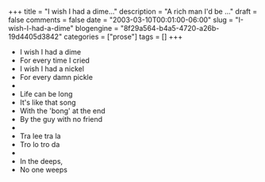 +++
title = "I wish I had a dime..."
description = "A rich man I'd be ..."
draft = false
comments = false
date = "2003-03-10T00:01:00-06:00"
slug = "I-wish-I-had-a-dime"
blogengine = "8f29a564-b4a5-4720-a26b-19d4405d3842"
categories = ["prose"]
tags = []
+++

<ul>
	<li>I wish I had a dime</li>
	<li>For every time I cried</li>
	<li>I wish I had a nickel</li>
	<li>For every damn pickle</li>
	<li>&nbsp;</li>
	<li>Life can be long</li>
	<li>It&#39;s like that song</li>
	<li>With the &#39;bong&#39; at the end</li>
	<li>By the guy with no friend</li>
	<li>&nbsp;</li>
	<li>Tra lee tra la</li>
	<li>Tro lo tro da</li>
	<li>&nbsp;</li>
	<li>In the deeps,</li>
	<li>No one weeps</li>
</ul>

